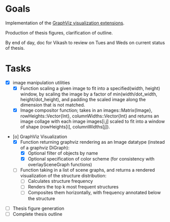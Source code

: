 # Goals

Implementation of the [GraphViz visualization extensions](https://github.com/probcomp/GenSceneGraphs.jl/issues/266).

Production of thesis figures, clarification of outline.

By end of day, doc for Vikash to review on Tues and Weds on current status of
thesis.


# Tasks

* [X] image manipulation utilities
    * [X] Function scaling a given image to fit into a specified(width, height)
          window, by scaling the image by a factor of min(width/dot_width,
          height/dot_height), and padding the scaled image along the dimension
          that is not matched.
    * [X] Image compositor function; takes in an images::Matrix{Image},
          rowHeights::Vector{Int}, columnWidths::Vector{Int} and returns an
          image collage with each image images[i,j] scaled to fit into a window
          of shape (rowHeights[i], columnWidths[j]).
* [o] GraphViz Visualization
    * [X] Function returning graphviz rendering as an Image datatype (instead of a graphviz DiGraph):
        * [X] Optional filter of objects by name
        * [X] Optional specification of color scheme (for consistency with overlaySceneGraph functions)
    * [ ] Function taking in a list of scene graphs, and returns a rendered visualization of the structure distribution:
        * [ ] Calculates structure frequency
        * [ ] Renders the top k most frequent structures
        * [ ] Composites them horizontally, with frequency annotated below the structure

* [ ] Thesis figure generation
* [ ] Complete thesis outline
